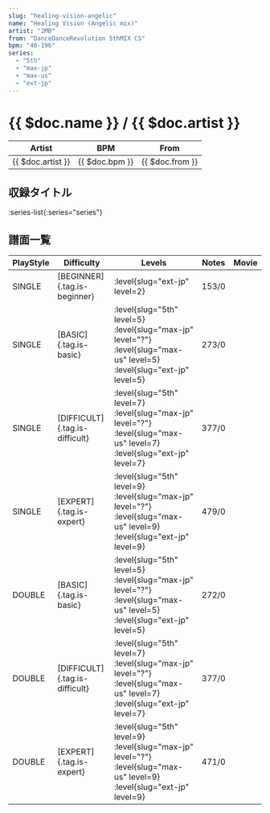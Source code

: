 ```yaml
---
slug: "healing-vision-angelic"
name: "Healing Vision (Angelic mix)"
artist: "2MB"
from: "DanceDanceRevolution 5thMIX CS"
bpm: "46-196"
series:
  - "5th"
  - "max-jp"
  - "max-us"
  - "ext-jp"
---
```


# {{ $doc.name }} / {{ $doc.artist }}

|Artist|BPM|From|
|------|---|----|
|{{ $doc.artist }}|{{ $doc.bpm }}|{{ $doc.from }}|

## 収録タイトル

:series-list{:series="series"}

## 譜面一覧

|PlayStyle|Difficulty|Levels|Notes|Movie|
|---------|----------|------|-----|-----|
|SINGLE|[BEGINNER]{.tag.is-beginner}|<div class="field is-grouped is-grouped-multiline"> :level{slug="ext-jp" level=2}</div>|153/0||
|SINGLE|[BASIC]{.tag.is-basic}|<div class="field is-grouped is-grouped-multiline"> :level{slug="5th" level=5} :level{slug="max-jp" level="?"} :level{slug="max-us" level=5} :level{slug="ext-jp" level=5}</div>|273/0||
|SINGLE|[DIFFICULT]{.tag.is-difficult}|<div class="field is-grouped is-grouped-multiline"> :level{slug="5th" level=7} :level{slug="max-jp" level="?"} :level{slug="max-us" level=7} :level{slug="ext-jp" level=7}</div>|377/0||
|SINGLE|[EXPERT]{.tag.is-expert}|<div class="field is-grouped is-grouped-multiline"> :level{slug="5th" level=9} :level{slug="max-jp" level="?"} :level{slug="max-us" level=9} :level{slug="ext-jp" level=9}</div>|479/0||
|DOUBLE|[BASIC]{.tag.is-basic}|<div class="field is-grouped is-grouped-multiline"> :level{slug="5th" level=5} :level{slug="max-jp" level="?"} :level{slug="max-us" level=5} :level{slug="ext-jp" level=5}</div>|272/0||
|DOUBLE|[DIFFICULT]{.tag.is-difficult}|<div class="field is-grouped is-grouped-multiline"> :level{slug="5th" level=7} :level{slug="max-jp" level="?"} :level{slug="max-us" level=7} :level{slug="ext-jp" level=7}</div>|377/0||
|DOUBLE|[EXPERT]{.tag.is-expert}|<div class="field is-grouped is-grouped-multiline"> :level{slug="5th" level=9} :level{slug="max-jp" level="?"} :level{slug="max-us" level=9} :level{slug="ext-jp" level=9}</div>|471/0||
